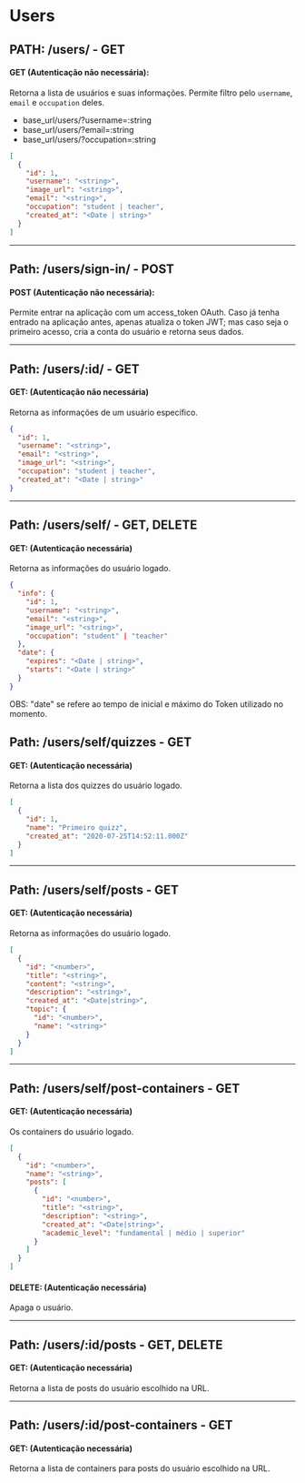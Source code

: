 # **Users**

## **PATH: /users/ - GET**

#### GET (Autenticação não necessária):

Retorna a lista de usuários e suas informações. Permite filtro pelo ```username```, ```email``` e ```occupation``` deles.
- base_url/users/?username=:string
- base_url/users/?email=:string
- base_url/users/?occupation=:string


```json
[
  {
    "id": 1,
    "username": "<string>",
    "image_url": "<string>",
    "email": "<string>",
    "occupation": "student | teacher",
    "created_at": "<Date | string>"
  }
]
```

<hr>

## **Path: /users/sign-in/ - POST**

#### POST (Autenticação não necessária):

Permite entrar na aplicação com um access_token OAuth. Caso já tenha entrado na aplicação antes, apenas atualiza o token JWT; mas caso seja o primeiro acesso, cria a conta do usuário e retorna seus dados.

<hr>

## **Path: /users/:id/ - GET**

#### GET: (Autenticação não necessária)

Retorna as informações de um usuário específico.

```json
{
  "id": 1,
  "username": "<string>",
  "email": "<string>",
  "image_url": "<string>",
  "occupation": "student | teacher",
  "created_at": "<Date | string>"
}
```

<hr>

## **Path: /users/self/ - GET, DELETE**

#### GET: (Autenticação necessária)

Retorna as informações do usuário logado. 

```json
{
  "info": {
    "id": 1,
    "username": "<string>",
    "email": "<string>",
    "image_url": "<string>",
    "occupation": "student" | "teacher"
  },
  "date": {
    "expires": "<Date | string>",
    "starts": "<Date | string>"
  }
}
```
OBS: "date" se refere ao tempo de inicial e máximo do Token utilizado no momento.



## **Path: /users/self/quizzes - GET**

#### GET: (Autenticação necessária)

Retorna a lista dos quizzes do usuário logado. 

```json
[
  {
    "id": 1,
    "name": "Primeiro quizz",
    "created_at": "2020-07-25T14:52:11.000Z"
  }
]
```
<hr>

## **Path: /users/self/posts - GET**

#### GET: (Autenticação necessária)

Retorna as informações do usuário logado. 

```json
[
  {
    "id": "<number>",
    "title": "<string>",
    "content": "<string>",
    "description": "<string>",
    "created_at": "<Date|string>",
    "topic": {
      "id": "<number>",
      "name": "<string>"
    }
  }
]
```

<hr>


## **Path: /users/self/post-containers - GET**

#### GET: (Autenticação necessária)

Os containers do usuário logado. 

```json
[
  {
    "id": "<number>",
    "name": "<string>",
    "posts": [
      {
        "id": "<number>",
        "title": "<string>",
        "description": "<string>",
        "created_at": "<Date|string>",
        "academic_level": "fundamental | médio | superior"
      }
    ]
  }
]
```

#### DELETE: (Autenticação necessária)
Apaga o usuário.


<hr>

## **Path: /users/:id/posts - GET, DELETE**

#### GET: (Autenticação necessária)

Retorna a lista de posts do usuário escolhido na URL.

<hr>

## **Path: /users/:id/post-containers - GET**

#### GET: (Autenticação necessária)

Retorna a lista de containers para posts do usuário escolhido na URL.
